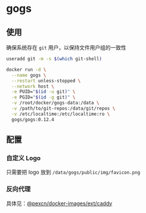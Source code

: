 # gogs

## 使用

确保系统存在 `git` 用户，以保持文件用户组的一致性
```bash
useradd git -m -s $(which git-shell)

docker run -d \
  --name gogs \
  --restart unless-stopped \
  --network host \
  -e PUID="$(id -u git)" \
  -e PGID="$(id -g git)" \
  -v /root/docker/gogs-data:/data \
  -v /path/to/git-repos:/data/git/repos \
  -v /etc/localtime:/etc/localtime:ro \
  gogs/gogs:0.12.4
```

## 配置

### 自定义 Logo

只需要把 logo 放到 `/data/gogs/public/img/favicon.png`

### 反向代理

具体见：[@pexcn/docker-images/ext/caddy](https://github.com/pexcn/docker-images/tree/master/ext/caddy)
